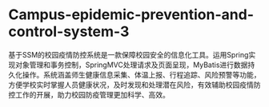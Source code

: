 # Campus-epidemic-prevention-and-control-system-3
基于SSM的校园疫情防控系统是一款保障校园安全的信息化工具。运用Spring实现对象管理和事务控制，SpringMVC处理请求及页面呈现，MyBatis进行数据持久化操作。系统涵盖师生健康信息采集、体温上报、行程追踪、风险预警等功能，方便学校实时掌握人员健康状况，及时发现和处理潜在风险，有效辅助校园疫情防控工作的开展，助力校园防疫管理更加科学、高效。
